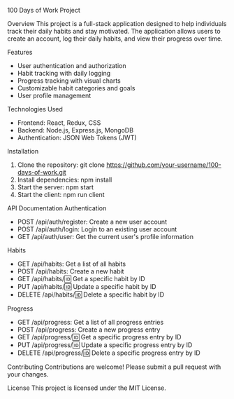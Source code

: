 100 Days of Work Project

Overview
This project is a full-stack application designed to help individuals track their daily habits and stay motivated. The application allows users to create an account, log their daily habits, and view their progress over time.

Features
- User authentication and authorization
- Habit tracking with daily logging
- Progress tracking with visual charts
- Customizable habit categories and goals
- User profile management

Technologies Used
- Frontend: React, Redux, CSS
- Backend: Node.js, Express.js, MongoDB
- Authentication: JSON Web Tokens (JWT)

Installation
1. Clone the repository: git clone https://github.com/your-username/100-days-of-work.git
2. Install dependencies: npm install
3. Start the server: npm start
4. Start the client: npm run client

API Documentation
Authentication
- POST /api/auth/register: Create a new user account
- POST /api/auth/login: Login to an existing user account
- GET /api/auth/user: Get the current user's profile information

Habits
- GET /api/habits: Get a list of all habits
- POST /api/habits: Create a new habit
- GET /api/habits/:id: Get a specific habit by ID
- PUT /api/habits/:id: Update a specific habit by ID
- DELETE /api/habits/:id: Delete a specific habit by ID

Progress
- GET /api/progress: Get a list of all progress entries
- POST /api/progress: Create a new progress entry
- GET /api/progress/:id: Get a specific progress entry by ID
- PUT /api/progress/:id: Update a specific progress entry by ID
- DELETE /api/progress/:id: Delete a specific progress entry by ID

Contributing
Contributions are welcome! Please submit a pull request with your changes.

License
This project is licensed under the MIT License.
